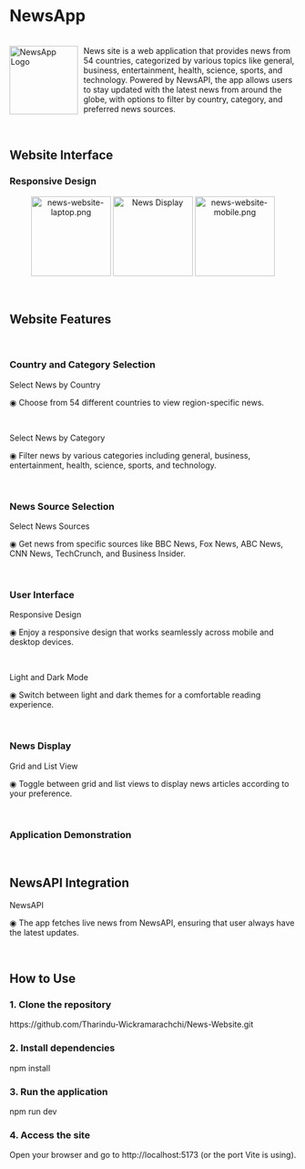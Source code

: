 # NewsApp

<br> <img align="left" src="./assets/News-API-Icon.png" alt="NewsApp Logo" width="120" style="margin-right: 10px;">
 News site is a web application that provides news from 54 countries, categorized by various topics like general, business, entertainment, health, science, sports, and technology. Powered by NewsAPI, the app allows users to stay updated with the 
 latest news from around the globe, with options to filter by country, category, and preferred news sources. 
<br>

<br>

## Website Interface

### Responsive Design
<p align="center" width="100%"> 
<img src="./assets/Images/news-website-laptop.png" alt="news-website-laptop.png" width="140"> <img src="./assets/screenshots/news-display.jpg" alt="News Display" width="140">
 <img src="./assets/Images/news-website-mobile.png" alt="news-website-mobile.png" width="140"> 
</p>

<br>

## Website Features

<br>

### Country and Category Selection

<p>Select News by Country</p> 
<p> ◉ Choose from 54 different countries to view region-specific news.</p> 

<br> 

<p>Select News by Category</p> 
<p> ◉ Filter news by various categories including general, business, entertainment, health, science, sports, and technology.</p> <br>

### News Source Selection
<p>Select News Sources</p> 
<p> ◉ Get news from specific sources like BBC News, Fox News, ABC News, CNN News, TechCrunch, and Business Insider.</p> 

<br>

### User Interface
<p>Responsive Design</p> 
<p> ◉ Enjoy a responsive design that works seamlessly across mobile and desktop devices.</p>

<br> 

<p>Light and Dark Mode</p> 
<p> ◉ Switch between light and dark themes for a comfortable reading experience.</p> 

<br>

### News Display
<p>Grid and List View</p> 
<p> ◉ Toggle between grid and list views to display news articles according to your preference.</p> 

<br>

### Application Demonstration

<br>

## NewsAPI Integration
<p>NewsAPI</p> 
<p> ◉ The app fetches live news from NewsAPI, ensuring that user always have the latest updates.</p> 
<br>

## How to Use

### 1. Clone the repository
<p>https://github.com/Tharindu-Wickramarachchi/News-Website.git</p>

### 2. Install dependencies
<p>npm install</p>

### 3. Run the application
<p>npm run dev</p>

### 4. Access the site
<p>Open your browser and go to http://localhost:5173 (or the port Vite is using).</p>

<br>